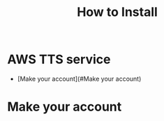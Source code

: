 <h1 align="center"> How to Install </h1> <br>

# AWS TTS service

- [Make your account](#Make your account)

# Make your account

